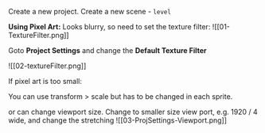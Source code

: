 Create a new project.
Create a new scene - `level`

**Using Pixel Art:**
Looks blurry, so need to set the texture filter:
![[01-TextureFilter.png]]

Goto **Project Settings** and change the **Default Texture Filter**

![[02-textureFilter.png]]

If pixel art is too small:

You can use transform > scale but has to be changed in each sprite.

or can change viewport size. Change to smaller size view port, e.g. 1920 / 4 wide, and change the stretching
![[03-ProjSettings-Viewport.png]]


